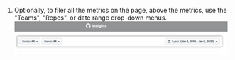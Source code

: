1. Optionally, to filer all the metrics on the page, above the metrics, use the "Teams", "Repos", or date range drop-down menus.
  ![Filter drop-down menus](/assets/images/help/insights/filter-drop-downs.png)
